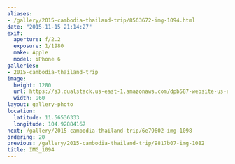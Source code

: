 ```yaml
---
aliases:
- /gallery/2015-cambodia-thailand-trip/8563672-img-1094.html
date: "2015-11-15 21:14:27"
exif:
  aperture: f/2.2
  exposure: 1/1980
  make: Apple
  model: iPhone 6
galleries:
- 2015-cambodia-thailand-trip
image:
  height: 1280
  url: https://s3.dualstack.us-east-1.amazonaws.com/dpb587-website-us-east-1/asset/gallery/2015-cambodia-thailand-trip/8563672-img-1094~1280.jpg
  width: 960
layout: gallery-photo
location:
  latitude: 11.56536333
  longitude: 104.92884167
next: /gallery/2015-cambodia-thailand-trip/6e79602-img-1098
ordering: 20
previous: /gallery/2015-cambodia-thailand-trip/9817b07-img-1082
title: IMG_1094
---
```

